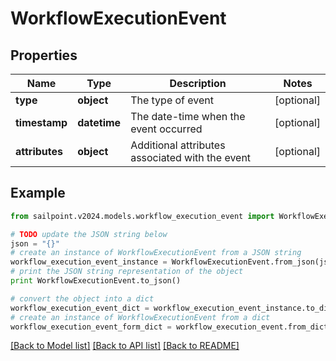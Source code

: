 # WorkflowExecutionEvent


## Properties

Name | Type | Description | Notes
------------ | ------------- | ------------- | -------------
**type** | **object** | The type of event | [optional] 
**timestamp** | **datetime** | The date-time when the event occurred | [optional] 
**attributes** | **object** | Additional attributes associated with the event | [optional] 

## Example

```python
from sailpoint.v2024.models.workflow_execution_event import WorkflowExecutionEvent

# TODO update the JSON string below
json = "{}"
# create an instance of WorkflowExecutionEvent from a JSON string
workflow_execution_event_instance = WorkflowExecutionEvent.from_json(json)
# print the JSON string representation of the object
print WorkflowExecutionEvent.to_json()

# convert the object into a dict
workflow_execution_event_dict = workflow_execution_event_instance.to_dict()
# create an instance of WorkflowExecutionEvent from a dict
workflow_execution_event_form_dict = workflow_execution_event.from_dict(workflow_execution_event_dict)
```
[[Back to Model list]](../README.md#documentation-for-models) [[Back to API list]](../README.md#documentation-for-api-endpoints) [[Back to README]](../README.md)


